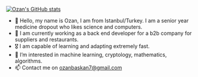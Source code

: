 [![Ozan's GitHub stats](https://github-readme-stats.vercel.app/api?username=ozanbaskan&theme=jolly)](https://github.com/anuraghazra/github-readme-stats)

- 👋 Hello, my name is Ozan, I am from Istanbul/Turkey. I am a senior year medicine dropout who likes science and computers.
- 💼 I am currently working as a back end developer for a b2b company for suppliers and restaurants. 
- 🎖️ I am capable of learning and adapting extremely fast.
- 👀 I’m interested in machine learning, cryptology, mathematics, algorithms.
- 📫 Contact me on ozanbaskan7@gmail.com
